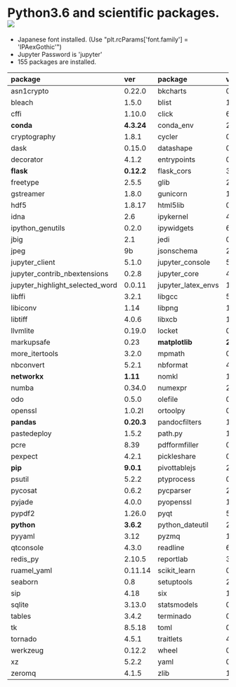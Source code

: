 Python3.6 and scientific packages. [![](https://badge.imagelayers.io/tsutomu7/scientific-python:latest.svg)](https://imagelayers.io/?images=tsutomu7/scientific-python:latest)
======

- Japanese font installed. (Use "plt.rcParams['font.family'] = 'IPAexGothic'")
- Jupyter Password is 'jupyter'
- 155 packages are installed.

package|ver|package|ver|package|ver
:--|:--|:--|:--|:--|:--
asn1crypto|0.22.0|bkcharts|0.2|blaze|0.10.1
bleach|1.5.0|blist|1.3.6|bokeh|0.12.6
cffi|1.10.0|click|6.7|cloudpickle|0.4.0
**conda**|**4.3.24**|conda_env|2.6.0|coverage|4.4.1
cryptography|1.8.1|cycler|0.10.0|cytoolz|0.8.2
dask|0.15.0|datashape|0.5.4|dbus|1.10.20
decorator|4.1.2|entrypoints|0.2.3|expat|2.1.0
**flask**|**0.12.2**|flask_cors|3.0.2|fontconfig|2.12.1
freetype|2.5.5|glib|2.50.2|gst_plugins_base|1.8.0
gstreamer|1.8.0|gunicorn|19.1.0|h5py|2.7.0
hdf5|1.8.17|html5lib|0.9999999|icu|54.1
idna|2.6|ipykernel|4.6.1|**ipython**|**6.1.0**
ipython_genutils|0.2.0|ipywidgets|6.0.0|itsdangerous|0.24
jbig|2.1|jedi|0.10.2|jinja2|2.9.6
jpeg|9b|jsonschema|2.6.0|**jupyter**|**1.0.0**
jupyter_client|5.1.0|jupyter_console|5.1.0|jupyter_contrib_core|0.3.1
jupyter_contrib_nbextensions|0.2.8|jupyter_core|4.3.0|jupyter_dashboards|0.7.0
jupyter_highlight_selected_word|0.0.11|jupyter_latex_envs|1.3.8.2|jupyter_nbextensions_configurator|0.2.5
libffi|3.2.1|libgcc|5.2.0|libgfortran|3.0.0
libiconv|1.14|libpng|1.6.27|libsodium|1.0.10
libtiff|4.0.6|libxcb|1.12|libxml2|2.9.4
llvmlite|0.19.0|locket|0.2.0|markdown|2.6.8
markupsafe|0.23|**matplotlib**|**2.0.2**|mistune|0.7.4
more_itertools|3.2.0|mpmath|0.19|multipledispatch|0.4.9
nbconvert|5.2.1|nbformat|4.3.0|ncurses|5.9
**networkx**|**1.11**|nomkl|1.0|notebook|5.0.0
numba|0.34.0|numexpr|2.6.2|**numpy**|**1.13.1**
odo|0.5.0|olefile|0.44|openblas|0.2.19
openssl|1.0.2l|ortoolpy|0.1.47|packaging|16.8
**pandas**|**0.20.3**|pandocfilters|1.4.1|partd|0.3.8
pastedeploy|1.5.2|path.py|10.3.1|patsy|0.4.1
pcre|8.39|pdfformfiller|0.4|pdfrw|0.3
pexpect|4.2.1|pickleshare|0.7.4|pillow|4.2.1
**pip**|**9.0.1**|pivottablejs|2.7.0|prompt_toolkit|1.0.14
psutil|5.2.2|ptyprocess|0.5.2|**pulp**|**1.6.8**
pycosat|0.6.2|pycparser|2.18|pygments|2.2.0
pyjade|4.0.0|pyopenssl|17.0.0|pyparsing|2.2.0
pypdf2|1.26.0|pyqt|5.6.0|pytables|3.4.2
**python**|**3.6.2**|python_dateutil|2.6.1|pytz|2017.2
pyyaml|3.12|pyzmq|16.0.2|qt|5.6.2
qtconsole|4.3.0|readline|6.2|redis|3.2.0
redis_py|2.10.5|reportlab|3.4.0|requests|2.14.2
ruamel_yaml|0.11.14|scikit_learn|0.19.0|**scipy**|**0.19.1**
seaborn|0.8|setuptools|27.2.0|simplegeneric|0.8.1
sip|4.18|six|1.10.0|sqlalchemy|1.1.13
sqlite|3.13.0|statsmodels|0.8.0|**sympy**|**1.1.1**
tables|3.4.2|terminado|0.6|testpath|0.3.1
tk|8.5.18|toml|0.9.2|toolz|0.8.2
tornado|4.5.1|traitlets|4.3.2|wcwidth|0.1.7
werkzeug|0.12.2|wheel|0.29.0|widgetsnbextension|2.0.0
xz|5.2.2|yaml|0.1.6|yapf|0.16.3
zeromq|4.1.5|zlib|1.2.8|
